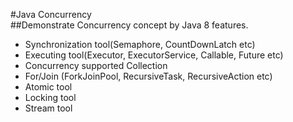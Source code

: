 #Java Concurrency  
##Demonstrate Concurrency concept by Java 8 features.  
* Synchronization tool(Semaphore, CountDownLatch etc)
* Executing tool(Executor, ExecutorService, Callable, Future etc)
* Concurrency supported Collection
* For/Join (ForkJoinPool, RecursiveTask, RecursiveAction etc)
* Atomic tool
* Locking tool
* Stream tool
